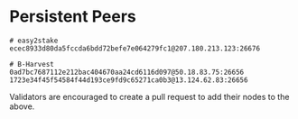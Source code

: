 # Persistent Peers

```
# easy2stake
ecec8933d80da5fccda6bdd72befe7e064279fc1@207.180.213.123:26676

# B-Harvest
0ad7bc7687112e212bac404670aa24cd6116d097@50.18.83.75:26656
1723e34f45f54584f44d193ce9fd9c65271ca0b3@13.124.62.83:26656
```

Validators are encouraged to create a pull request to add their nodes to the above.
